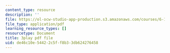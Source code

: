 ```yaml
---
content_type: resource
description: ''
file: https://ol-ocw-studio-app-production.s3.amazonaws.com/courses/6-189-multicore-programming-primer-january-iap-2007/de46c10e54422c5ff8b33db624276458_zg1bHfos6U8.pdf
file_type: application/pdf
learning_resource_types: []
resourcetype: Document
title: 3play pdf file
uid: de46c10e-5442-2c5f-f8b3-3db624276458
---
```

